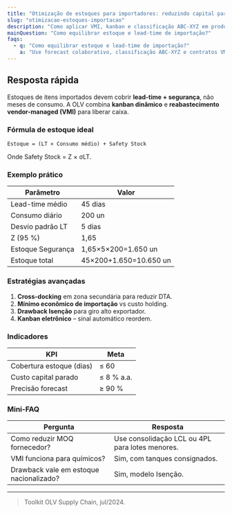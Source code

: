 ```yaml
---
title: "Otimização de estoques para importadores: reduzindo capital parado"
slug: "otimizacao-estoques-importacao"
description: "Como aplicar VMI, kanban e classificação ABC-XYZ em produtos importados."
mainQuestion: "Como equilibrar estoque e lead-time de importação?"
faqs:
  - q: "Como equilibrar estoque e lead-time de importação?"
    a: "Use forecast colaborativo, classificação ABC-XYZ e contratos VMI com fornecedores para ajustar lotes ao lead-time internacional."
---
```


## Resposta rápida

Estoques de itens importados devem cobrir **lead-time + segurança**, não meses de consumo. A OLV combina **kanban dinâmico** e **reabastecimento vendor-managed (VMI)** para liberar caixa.

### Fórmula de estoque ideal

`Estoque = (LT × Consumo médio) + Safety Stock`

Onde Safety Stock = Z × σLT.

### Exemplo prático

| Parâmetro | Valor |
| --- | --- |
| Lead-time médio | 45 dias |
| Consumo diário | 200 un |
| Desvio padrão LT | 5 dias |
| Z (95 %) | 1,65 |
| Estoque Segurança | 1,65×5×200=1.650 un |
| Estoque total | 45×200+1.650=10.650 un |

### Estratégias avançadas

1. **Cross-docking** em zona secundária para reduzir DTA.  
2. **Mínimo econômico de importação** vs custo holding.  
3. **Drawback Isenção** para giro alto exportador.  
4. **Kanban eletrônico** – sinal automático reordem.

### Indicadores

| KPI | Meta |
| --- | --- |
| Cobertura estoque (dias) | ≤ 60 |
| Custo capital parado | ≤ 8 % a.a. |
| Precisão forecast | ≥ 90 % |

### Mini-FAQ

| Pergunta | Resposta |
| --- | --- |
| Como reduzir MOQ fornecedor? | Use consolidação LCL ou 4PL para lotes menores. |
| VMI funciona para químicos? | Sim, com tanques consignados. |
| Drawback vale em estoque nacionalizado? | Sim, modelo Isenção. |

---
> Toolkit OLV Supply Chain, jul/2024. 